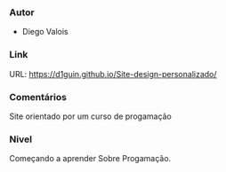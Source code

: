 ### Autor

- Diego Valois

### Link

URL: https://d1guin.github.io/Site-design-personalizado/

### Comentários

Site orientado por um curso de progamação

### Nivel

Começando a aprender Sobre Progamação.
